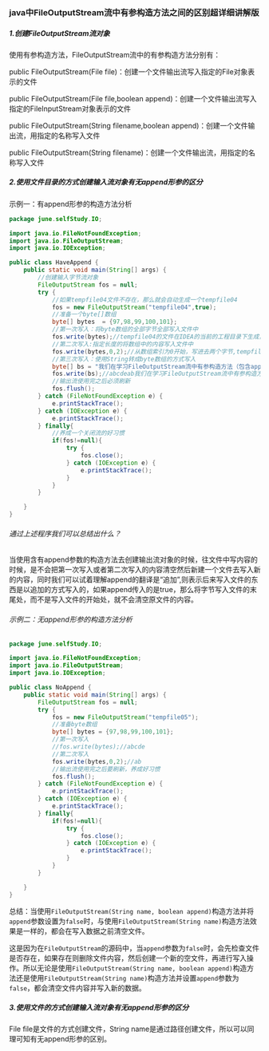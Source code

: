 ### java中FileOutputStream流中有参构造方法之间的区别超详细讲解版

##### 1.创建FileOutputStream流对象

使用有参构造方法，FileOutputStream流中的有参构造方法分别有：

public FileOutputStream(File file)：创建一个文件输出流写入指定的File对象表示的文件

public FileOutputStream(File file,boolean append)：创建一个文件输出流写入指定的FileInputStream对象表示的文件

public FileOutputStream(String filename,boolean append)：创建一个文件输出流，用指定的名称写入文件

public FileOutputStream(String filename)：创建一个文件输出流，用指定的名称写入文件

##### 2.使用文件目录的方式创建输入流对象有无append形参的区分

示例一：有append形参的构造方法分析

```java
package june.selfStudy.IO;

import java.io.FileNotFoundException;
import java.io.FileOutputStream;
import java.io.IOException;

public class HaveAppend {
    public static void main(String[] args) {
        //创建输入字节流对象
        FileOutputStream fos = null;
        try {
            //如果tempfile04文件不存在，那么就会自动生成一个tempfile04
            fos = new FileOutputStream("tempfile04",true);
            //准备一个byte[]数组
            byte[] bytes  = {97,98,99,100,101};
            //第一次写入：将byte数组的全部字节全部写入文件中
            fos.write(bytes);//tempfile04的文件在IDEA的当前的工程目录下生成，并且写入了abcde
            //第二次写入:指定长度的将数组中的内容写入文件中
            fos.write(bytes,0,2);//从数组索引为0开始，写进去两个字节,tempfile04文件中被写入了abcdeab
            //第三次写入：使用String转成byte数组的方式写入
            byte[] bs = "我们在学习FileOutputStream流中有参构造方法（包含append形参）".getBytes();
            fos.write(bs);//abcdeab我们在学习FileOutputStream流中有参构造方法（包含append形参）
            //输出流使用完之后必须刷新
            fos.flush();
        } catch (FileNotFoundException e) {
            e.printStackTrace();
        } catch (IOException e) {
            e.printStackTrace();
        } finally{
            //养成一个关闭流的好习惯
            if(fos!=null){
                try {
                    fos.close();
                } catch (IOException e) {
                    e.printStackTrace();
                }
            }
        }

    }
}

```

###### 通过上述程序我们可以总结出什么？

当使用含有append参数的构造方法去创建输出流对象的时候，往文件中写内容的时候，是不会把第一次写入或者第二次写入的内容清空然后新建一个文件去写入新的内容，同时我们可以试着理解append的翻译是“追加”,则表示后来写入文件的东西是以追加的方式写入的，如果append传入的是true，那么将字节写入文件的末尾处，而不是写入文件的开始处，就不会清空原文件的内容。

###### 示例二：无append形参的构造方法分析

```java
package june.selfStudy.IO;

import java.io.FileNotFoundException;
import java.io.FileOutputStream;
import java.io.IOException;

public class NoAppend {
    public static void main(String[] args) {
        FileOutputStream fos = null;
        try {
            fos = new FileOutputStream("tempfile05");
            //准备byte数组
            byte[] bytes = {97,98,99,100,101};
            //第一次写入
            //fos.write(bytes);//abcde
            //第二次写入
            fos.write(bytes,0,2);//ab
            //输出流使用完之后要刷新，养成好习惯
            fos.flush();
        } catch (FileNotFoundException e) {
            e.printStackTrace();
        } catch (IOException e) {
            e.printStackTrace();
        } finally{
            if(fos!=null){
                try {
                    fos.close();
                } catch (IOException e) {
                    e.printStackTrace();
                }
            }
        }

    }
}

```

总结：当使用`FileOutputStream(String name, boolean append)`构造方法并将`append`参数设置为`false`时，与使用`FileOutputStream(String name)`构造方法效果是一样的，都会在写入数据之前清空文件。

这是因为在`FileOutputStream`的源码中，当`append`参数为`false`时，会先检查文件是否存在，如果存在则删除文件内容，然后创建一个新的空文件，再进行写入操作。所以无论是使用`FileOutputStream(String name, boolean append)`构造方法还是使用`FileOutputStream(String name)`构造方法并设置`append`参数为`false`，都会清空文件内容并写入新的数据。

##### 3.使用文件的方式创建输入流对象有无append形参的区分

File file是文件的方式创建文件，String name是通过路径创建文件，所以可以同理可知有无append形参的区别。